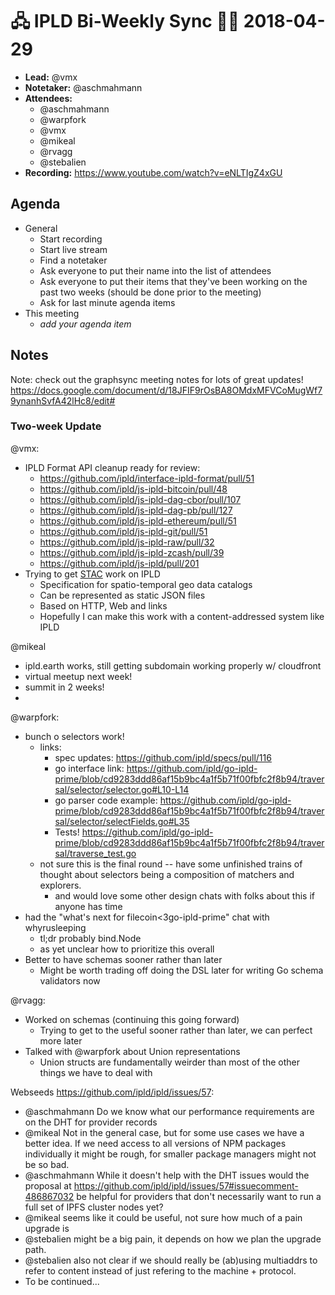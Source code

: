 ﻿# 🖧 IPLD Bi-Weekly Sync 🙌🏽 2018-04-29

- **Lead:** @vmx
- **Notetaker:** @aschmahmann
- **Attendees:**
  - @aschmahmann
  - @warpfork
  - @vmx
  - @mikeal
  - @rvagg
  - @stebalien
- **Recording:** https://www.youtube.com/watch?v=eNLTIgZ4xGU


## Agenda

- General
  - Start recording
  - Start live stream
  - Find a notetaker
  - Ask everyone to put their name into the list of attendees
  - Ask everyone to put their items that they've been working on the past two weeks (should be done prior to the meeting)
  - Ask for last minute agenda items
- This meeting
  - _add your agenda item_


## Notes

<!-- After each call, the notetaker submits a PR to https://github.com/ipld/team-mgmt to store the notes on the meeting-notes folder -->
Note: check out the graphsync meeting notes for lots of great updates! https://docs.google.com/document/d/18JFIF9rOsBA8OMdxMFVCoMugWf79ynanhSvfA42lHc8/edit#


### Two-week Update

@vmx:
  - IPLD Format API cleanup ready for review:
    - https://github.com/ipld/interface-ipld-format/pull/51
    - https://github.com/ipld/js-ipld-bitcoin/pull/48
    - https://github.com/ipld/js-ipld-dag-cbor/pull/107
    - https://github.com/ipld/js-ipld-dag-pb/pull/127
    - https://github.com/ipld/js-ipld-ethereum/pull/51
    - https://github.com/ipld/js-ipld-git/pull/51
    - https://github.com/ipld/js-ipld-raw/pull/32
    - https://github.com/ipld/js-ipld-zcash/pull/39
    - https://github.com/ipld/js-ipld/pull/201
  - Trying to get [STAC](https://stacspec.org/) work on IPLD
    - Specification for spatio-temporal geo data catalogs
    - Can be represented as static JSON files
    - Based on HTTP, Web and links
    - Hopefully I can make this work with a content-addressed system like IPLD
  
@mikeal
  - ipld.earth works, still getting subdomain working properly w/ cloudfront
  - virtual meetup next week!
  - summit in 2 weeks!
  - 

@warpfork:
  - bunch o selectors work!
    - links:
      - spec updates: https://github.com/ipld/specs/pull/116 
      - go interface link: https://github.com/ipld/go-ipld-prime/blob/cd9283ddd86af15b9bc4a1f5b71f00fbfc2f8b94/traversal/selector/selector.go#L10-L14 
      - go parser code example: https://github.com/ipld/go-ipld-prime/blob/cd9283ddd86af15b9bc4a1f5b71f00fbfc2f8b94/traversal/selector/selectFields.go#L35 
      - Tests! https://github.com/ipld/go-ipld-prime/blob/cd9283ddd86af15b9bc4a1f5b71f00fbfc2f8b94/traversal/traverse_test.go 
    - not sure this is the final round -- have some unfinished trains of thought about selectors being a composition of matchers and explorers.
      - and would love some other design chats with folks about this if anyone has time
  - had the "what's next for filecoin<3go-ipld-prime" chat with whyrusleeping
    - tl;dr probably bind.Node
    - as yet unclear how to prioritize this overall
  - Better to have schemas sooner rather than later
    - Might be worth trading off doing the DSL later for writing Go schema validators now

@rvagg:
 - Worked on schemas (continuing this going forward)
   - Trying to get to the useful sooner rather than later, we can perfect more later
 - Talked with @warpfork about Union representations
    - Union structs are fundamentally weirder than most of the other things we have to deal with
    
Webseeds https://github.com/ipld/ipld/issues/57:
 - @aschmahmann Do we know what our performance requirements are on the DHT for provider records
 - @mikeal Not in the general case, but for some use cases we have a better idea. If we need access to all versions of NPM packages individually it might be rough, for smaller package managers might not be so bad.
 - @aschmahmann While it doesn't help with the DHT issues would the proposal at https://github.com/ipld/ipld/issues/57#issuecomment-486867032 be helpful for providers that don't necessarily want to run a full set of IPFS cluster nodes yet?
 - @mikeal seems like it could be useful, not sure how much of a pain upgrade is
 - @stebalien might be a big pain, it depends on how we plan the upgrade path.
 - @stebalien also not clear if we should really be (ab)using multiaddrs to refer to content instead of just refering to the machine + protocol.
 - To be continued...